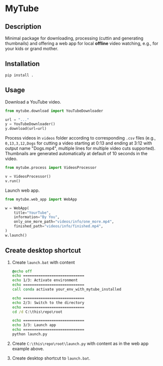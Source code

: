# MyTube

## Description

Minimal package for downloading, processing (cuttin and generating thumbnails) and offering a web app for local **offline** video watching, e.g., for your kids or grand mother.

## Installation 

```shell
pip install .
``` 

## Usage

Download a YouTube video.

```python
from mytube.download import YouTubeDownloader

url = "..."
y = YouTubeDownloader()
y.download(url=url)
```

Process videos in `videos` folder according to corresponding `.csv` files (e.g., `0,13,3,12,Dogs` for cutting a video starting at 0:13 and ending at 3:12 with output name "Dogs.mp4", multiple lines for multiple video cuts supported). Thumbnails are generated automatically at default of 10 seconds in the video.

```python
from mytube.process import VideosProcessor

v = VideosProcessor()
v.run()
```

Launch web app.

```python
from mytube.web_app import WebApp 

w = WebApp(
    title="YourTube",
    information="By You",
    only_one_more_path="videos/info/one_more.mp4",
    finished_path="videos/info/finished.mp4",
)
w.launch()
```

## Create desktop shortcut

1. Create `launch.bat` with content

    ```bat
    @echo off
    echo ============================
    echo 1/3: Activate environment
    echo ============================
    call conda activate your_env_with_mytube_installed

    echo ============================
    echo 2/3: Switch to the directory
    echo ============================
    cd /d C:\this\repo\root

    echo ============================
    echo 3/3: Launch app
    echo ============================
    python launch.py
    ```

2. Create `C:\this\repo\root\launch.py` with content as in the web app example above.
3. Create desktop shortcut to `launch.bat`.

